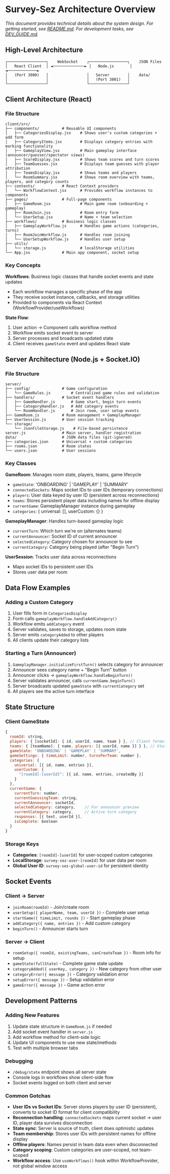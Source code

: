 # Survey-Sez Architecture Overview

*This document provides technical details about the system design. For getting started, see [README.md](README.md). For development tasks, see [DEV_GUIDE.md](DEV_GUIDE.md).*

## High-Level Architecture

```
┌─────────────────┐    WebSocket    ┌─────────────────┐    JSON Files
│   React Client  │ ◄──────────────► │   Node.js       │ ◄─────────────►
│   (Port 3000)   │                 │   Server        │    data/
│                 │                 │   (Port 3001)   │
└─────────────────┘                 └─────────────────┘
```

## Client Architecture (React)

### File Structure
```
client/src/
├── components/          # Reusable UI components
│   ├── CategoriesDisplay.jsx    # Shows user's custom categories + add form
│   ├── CategoryItems.jsx        # Displays category entries with marking functionality
│   ├── GameplayView.jsx         # Main gameplay interface (announcer/guesser/spectator views)
│   ├── ScoreDisplay.jsx         # Shows team scores and turn scores
│   ├── TeamGuesses.jsx          # Displays team guesses with player attribution
│   ├── TeamsDisplay.jsx         # Shows teams and players
│   └── RoomSummary.jsx          # Shows room overview with teams, players, and category counts
├── contexts/            # React Context providers
│   └── WorkflowContext.jsx      # Provides workflow instances to components
├── pages/               # Full-page components
│   ├── GameRoom.jsx             # Main game room (onboarding + gameplay)
│   ├── RoomJoin.jsx             # Room entry form
│   └── UserSetup.jsx            # Name + team selection
├── workflows/           # Business logic classes
│   ├── GameplayWorkflow.js      # Handles game actions (categories, turns)
│   ├── RoomJoinWorkflow.js      # Handles room joining
│   └── UserSetupWorkflow.js     # Handles user setup
├── utils/
│   └── storage.js               # localStorage utilities
└── App.jsx              # Main app component, socket setup
```

### Key Concepts

**Workflows**: Business logic classes that handle socket events and state updates
- Each workflow manages a specific phase of the app
- They receive socket instance, callbacks, and storage utilities
- Provided to components via React Context (WorkflowProvider/useWorkflows)

**State Flow**: 
1. User action → Component calls workflow method
2. Workflow emits socket event to server
3. Server processes and broadcasts updated state
4. Client receives `gameState` event and updates React state

## Server Architecture (Node.js + Socket.IO)

### File Structure
```
server/
├── config/              # Game configuration
│   └── GameRules.js         # Centralized game rules and validation
├── handlers/            # Socket event handlers
│   ├── GameHandler.js       # Game start, begin turn events
│   ├── CategoryHandler.js   # Add category events
│   └── RoomHandler.js       # Join room, user setup events
├── GameRoom.js          # Room management + GameplayManager
├── UserSession.js       # User session tracking
└── storage/
    └── JsonFileStorage.js    # File-based persistence
server.js                # Main server, handler registration
data/                    # JSON data files (git-ignored)
├── categories.json      # Universal + custom categories
├── rooms.json           # Room states
└── users.json           # User sessions
```

### Key Classes

**GameRoom**: Manages room state, players, teams, game lifecycle
- `gameState`: 'ONBOARDING' | 'GAMEPLAY' | 'SUMMARY'
- `connectedSockets`: Maps socket IDs to user IDs (temporary connections)
- `players`: User data keyed by user ID (persistent across reconnections)
- `teams`: Stores persistent player data including names for offline display
- `currentGame`: GameplayManager instance during gameplay
- `categories`: { universal: [], userCustom: {} }

**GameplayManager**: Handles turn-based gameplay logic
- `currentTurn`: Which turn we're on (alternates teams)
- `currentAnnouncer`: Socket ID of current announcer
- `selectedCategory`: Category chosen for announcer to see
- `currentCategory`: Category being played (after "Begin Turn")

**UserSession**: Tracks user data across reconnections
- Maps socket IDs to persistent user IDs
- Stores user data per room

## Data Flow Examples

### Adding a Custom Category
1. User fills form in `CategoriesDisplay`
2. Form calls `gameplayWorkflow.handleAddCategory()`
3. Workflow emits `addCategory` event
4. Server validates, saves to storage, updates room state
5. Server emits `categoryAdded` to other players
6. All clients update their category lists

### Starting a Turn (Announcer)
1. `GameplayManager.initializeFirstTurn()` selects category for announcer
2. Announcer sees category name + "Begin Turn" button
3. Announcer clicks → `gameplayWorkflow.handleBeginTurn()`
4. Server validates announcer, calls `currentGame.beginTurn()`
5. Server broadcasts updated `gameState` with `currentCategory` set
6. All players see the active turn interface

## State Structure

### Client GameState
```javascript
{
  roomId: string,
  players: { [socketId]: { id, userId, name, team } }, // Client format (converted from userId-keyed data)
  teams: { [teamName]: { name, players: [{ userId, name }] } }, // Stores persistent player data
  gameState: 'ONBOARDING' | 'GAMEPLAY' | 'SUMMARY',
  gameSettings: { timeLimit: number, turnsPerTeam: number },
  categories: {
    universal: [{ id, name, entries }],
    userCustom: { 
      "[roomId]-[userId]": [{ id, name, entries, createdBy }] 
    }
  },
  currentGame: {
    currentTurn: number,
    currentGuessingTeam: string,
    currentAnnouncer: socketId,
    selectedCategory: category,    // For announcer preview
    currentCategory: category,     // Active turn category
    responses: [{ text, userId }],
    isComplete: boolean
  }
}
```

### Storage Keys
- **Categories**: `[roomId]-[userId]` for user-scoped custom categories
- **LocalStorage**: `survey-sez-user-[roomId]` for user data per room
- **Global User ID**: `survey-sez-global-user-id` for persistent identity

## Socket Events

### Client → Server
- `joinRoom(roomId)` - Join/create room
- `userSetup({ playerName, team, userId })` - Complete user setup
- `startGame({ timeLimit, rounds })` - Start gameplay phase
- `addCategory({ name, entries })` - Add custom category
- `beginTurn()` - Announcer starts turn

### Server → Client
- `roomSetup({ roomId, existingTeams, canCreateTeam })` - Room info for setup
- `gameState(fullState)` - Complete game state update
- `categoryAdded({ userKey, category })` - New category from other user
- `categoryError({ message })` - Category validation error
- `setupError({ message })` - Setup validation error
- `gameError({ message })` - Game action error

## Development Patterns

### Adding New Features
1. Update state structure in `GameRoom.js` if needed
2. Add socket event handler in `server.js`
3. Add workflow method for client-side logic
4. Update UI components to use new state/methods
5. Test with multiple browser tabs

### Debugging
- `/debug/state` endpoint shows all server state
- Console logs in workflows show client-side flow
- Socket events logged on both client and server

### Common Gotchas
- **User IDs vs Socket IDs**: Server stores players by user ID (persistent), converts to socket ID format for client compatibility
- **Reconnection handling**: `connectedSockets` maps current socket → user ID, player data survives disconnection
- **State sync**: Server is source of truth, client does optimistic updates
- **Team membership**: Stores user IDs with persistent names for offline display
- **Offline players**: Names persist in team data even when disconnected
- **Category scoping**: Custom categories are user-scoped, not team-scoped
- **Workflow access**: Use `useWorkflows()` hook within WorkflowProvider, not global window access